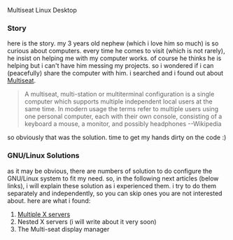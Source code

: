 Multiseat Linux Desktop

### Story

here is the story. my 3 years old nephew (which i love him so much) is so curious about computers. every time he comes to visit (which is not rarely), he insist on helping me with my computer works. of course he thinks he is helping but i can't have him messing my projects. so i wondered if i can (peacefully) share the computer with him. i searched and i found out about [Multiseat](en.wikipedia.org/wiki/Multiseat_configuration).

> A multiseat, multi-station or multiterminal configuration is a single computer which supports 
> multiple independent local users at the same time. In modern usage the terms refer to multiple
> users using one personal computer, each with their own console, consisting of a keyboard a mouse,
> a monitor, and possibly headphones --Wikipedia

so obviously that was the solution. time to get my hands dirty on the code :)

### GNU/Linux Solutions

as it may be obvious, there are numbers of solution to do configure the GNU/Linux system to fit my need. so, in the following next articles (below links), i will explain these solution as i experienced them. i try to do them separately and independently, so you can skip ones you are not interested about. here are what i found:

1. [Multiple X servers](multiseat-linux-desktop-multiple-x-servers.html)
2. Nested X servers (i will write about it very soon)
3. The Multi-seat display manager
